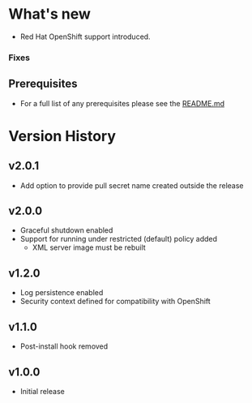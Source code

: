 # What's new

* Red Hat OpenShift support introduced.

### Fixes

## Prerequisites

* For a full list of any prerequisites please see the [README.md](README.md)

# Version History

## v2.0.1

* Add option to provide pull secret name created outside the release

## v2.0.0

* Graceful shutdown enabled
* Support for running under restricted (default) policy added
  * XML server image must be rebuilt

## v1.2.0

* Log persistence enabled
* Security context defined for compatibility with OpenShift

## v1.1.0

* Post-install hook removed

## v1.0.0

* Initial release
